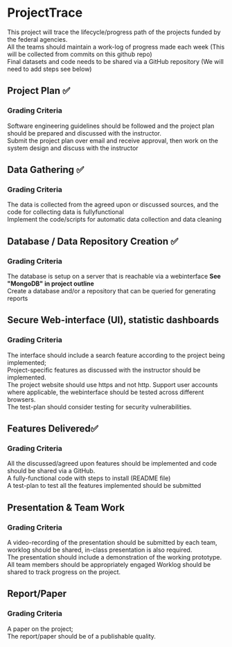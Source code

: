 # ProjectTrace
This project will trace the lifecycle/progress path of the projects funded by the federal agencies.\
All the teams should maintain a work-log of progress made each week (This will be collected from commits on this github repo)\
Final datasets and code needs to be shared via a GitHub repository (We will need to add steps see below)

## Project Plan ✅
### Grading Criteria
Software engineering guidelines should be followed and the project plan should be prepared and discussed with the instructor.\
Submit the project plan over email and receive approval, then work on the system design and discuss with the instructor

## Data Gathering ✅
### Grading Criteria
The data is collected from the agreed upon or discussed sources, and the code for collecting data is fullyfunctional\
Implement the code/scripts for automatic data collection and data cleaning

## Database / Data Repository Creation ✅
### Grading Criteria
The database is setup on a server that is reachable via a webinterface **See "MongoDB" in project outline**\
Create a database and/or a repository that can be queried for generating reports

## Secure Web-interface (UI), statistic dashboards
### Grading Criteria
The interface should include a search feature according to the project being implemented;\
Project-specific features as discussed with the instructor should be implemented.\
The project website should use https and not http.
Support user accounts where applicable, the webinterface should be tested across different browsers.\
The test-plan should consider testing for security vulnerabilities.

## Features Delivered✅
### Grading Criteria
All the discussed/agreed upon features should be implemented and code should be shared via a GitHub.\
A fully-functional code with steps to install (README file)\
A test-plan to test all the features implemented should be submitted

## Presentation & Team Work
### Grading Criteria
A video-recording of the presentation should be submitted by each team, worklog should be shared, in-class presentation is also required.\
The presentation should include a demonstration of the working prototype.\
All team members should be appropriately engaged Worklog should be shared to track progress on the project.

## Report/Paper
### Grading Criteria
A paper on the project;\
The report/paper should be of a publishable quality.
